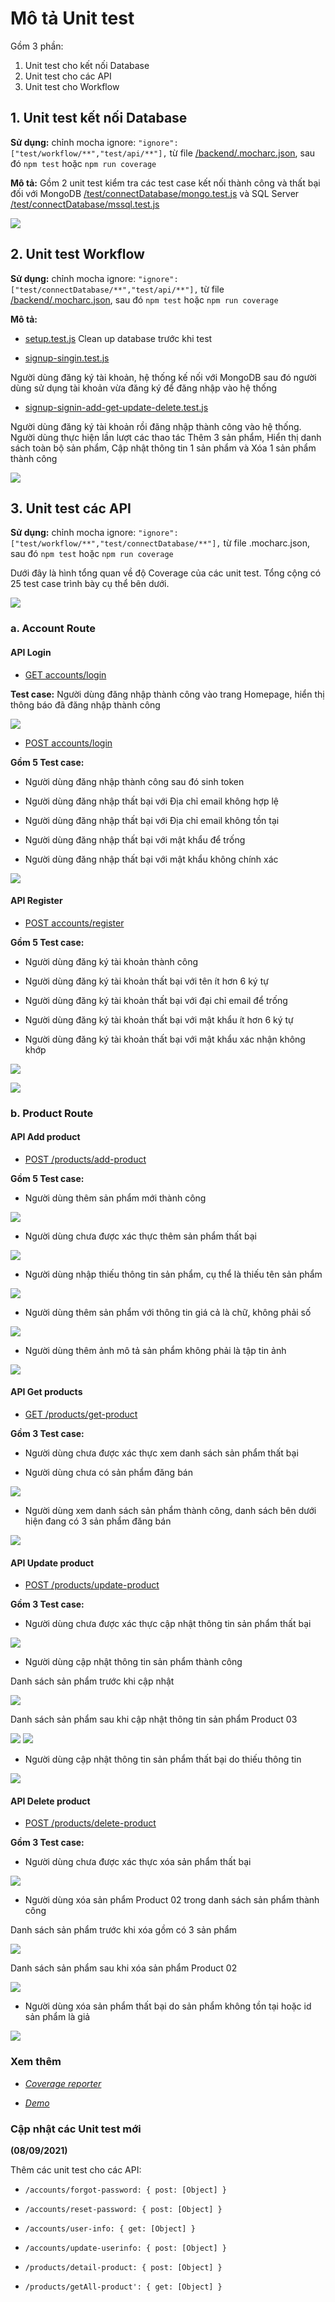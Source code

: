 # Mô tả Unit test
Gồm 3 phần:
1. Unit test cho kết nối Database
2. Unit test cho các API
3. Unit test cho Workflow

## 1. Unit test kết nối Database
**Sử dụng:** chỉnh mocha ignore: `"ignore": ["test/workflow/**","test/api/**"],` từ file [/backend/.mocharc.json](https://github.com/smoothkt4951/KT-Ecommerce/blob/main/backend/.mocharc.json), sau đó `npm test` hoặc `npm run coverage`

**Mô tả:** Gồm 2 unit test kiểm tra các test case kết nối thành công và thất bại đối với MongoDB [/test/connectDatabase/mongo.test.js](https://github.com/smoothkt4951/KT-Ecommerce/blob/main/backend/test/connectDatabase/mongo.test.js) và SQL Server [/test/connectDatabase/mssql.test.js](https://github.com/smoothkt4951/KT-Ecommerce/blob/main/backend/test/connectDatabase/mssql.test.js)

![](.images/db.png)

## 2. Unit test Workflow
**Sử dụng:** chỉnh mocha ignore: `"ignore": ["test/connectDatabase/**","test/api/**"],` từ file [/backend/.mocharc.json](https://github.com/smoothkt4951/KT-Ecommerce/blob/main/backend/.mocharc.json), sau đó `npm test` hoặc `npm run coverage`

**Mô tả:** 

- [setup.test.js](https://github.com/smoothkt4951/KT-Ecommerce/blob/main/backend/test/workflow/setup.test.js)
Clean up database trước khi test

- [signup-singin.test.js](https://github.com/smoothkt4951/KT-Ecommerce/blob/main/backend/test/workflow/signup-singin.test.js)

Người dùng đăng ký tài khoản, hệ thống kế nối với MongoDB sau đó người dùng sử dụng tài khoản vừa đăng ký để đăng nhập vào hệ thống

- [signup-signin-add-get-update-delete.test.js](https://github.com/smoothkt4951/KT-Ecommerce/blob/main/backend/test/workflow/signup-signin-add-get-update-delete.test.js)

Người dùng đăng ký tài khoản rồi đăng nhập thành công vào hệ thống. Người dùng thực hiện lần lượt các thao tác Thêm 3 sản phẩm, Hiển thị danh sách toàn bộ sản phẩm, Cập nhật thông tin 1 sản phẩm và Xóa 1 sản phẩm thành công 

![](.images/workflow.png)

## 3. Unit test các API

**Sử dụng:** chỉnh mocha ignore: `"ignore": ["test/workflow/**","test/connectDatabase/**"],` từ file .mocharc.json, sau đó `npm test` hoặc `npm run coverage`

Dưới đây là hình tổng quan về độ Coverage của các unit test. Tổng cộng có 25 test case trình bày cụ thể bên dưới.

![](.images/0.png)

### a. Account Route

#### API Login

- [GET accounts/login](https://github.com/smoothkt4951/KT-Ecommerce/blob/main/backend/test/api/accounts/login/get.test.js)

**Test case:** Người dùng đăng nhập thành công vào trang Homepage, hiển thị thông báo đã đăng nhập thành công

![](.images/1.png)

- [POST accounts/login](https://github.com/smoothkt4951/KT-Ecommerce/blob/main/backend/test/api/accounts/login/post.test.js)

**Gồm 5 Test case:**

- Người dùng đăng nhập thành công sau đó sinh token

- Người dùng đăng nhập thất bại với Địa chỉ email không hợp lệ

- Người dùng đăng nhập thất bại với Địa chỉ email không tồn tại

- Người dùng đăng nhập thất bại với mật khẩu để trống

- Người dùng đăng nhập thất bại với mật khẩu không chính xác

![](.images/2.png)

#### API Register
- [POST accounts/register](https://github.com/smoothkt4951/KT-Ecommerce/blob/main/backend/test/api/accounts/register/post.test.js)

**Gồm 5 Test case:**

- Người dùng đăng ký tài khoản thành công

- Người dùng đăng ký tài khoản thất bại với tên ít hơn 6 ký tự

- Người dùng đăng ký tài khoản thất bại với đại chỉ email để trống

- Người dùng đăng ký tài khoản thất bại với mật khẩu ít hơn 6 ký tự

- Người dùng đăng ký tài khoản thất bại với mật khẩu xác nhận không khớp


![](.images/3.1.png)

![](.images/3.2.png)


### b. Product Route

#### API Add product

- [POST /products/add-product](https://github.com/smoothkt4951/KT-Ecommerce/blob/main/backend/test/api/products/add/post.test.js)

**Gồm 5 Test case:**

- Người dùng thêm sản phẩm mới thành công

![](.images/4.1.png)

- Người dùng chưa được xác thực thêm sản phẩm thất bại

![](.images/4.2.png)

- Người dùng nhập thiếu thông tin sản phẩm, cụ thể là thiếu tên sản phẩm

![](.images/4.3.png)

- Người dùng thêm sản phẩm với thông tin giá cả là chữ, không phải số

![](.images/4.4.png)

- Người dùng thêm ảnh mô tả sản phẩm không phải là tập tin ảnh

![](.images/4.5.png)


#### API Get products
- [GET /products/get-product](https://github.com/smoothkt4951/KT-Ecommerce/blob/main/backend/test/api/products/get/get.test.js)

**Gồm 3 Test case:**

- Người dùng chưa được xác thực xem danh sách sản phẩm thất bại

- Người dùng chưa có sản phẩm đăng bán

![](.images/5.1.png)

- Người dùng xem danh sách sản phẩm thành công, danh sách bên dưới hiện đang có 3 sản phẩm đăng bán

![](.images/5.2.png)


#### API Update product
- [POST /products/update-product](https://github.com/smoothkt4951/KT-Ecommerce/blob/main/backend/test/api/products/update/post.test.js)

**Gồm 3 Test case:**

- Người dùng chưa được xác thực cập nhật thông tin sản phẩm thất bại

![](.images/6.1.png)

- Người dùng cập nhật thông tin sản phẩm thành công

Danh sách sản phẩm trước khi cập nhật

![](.images/6.2.1.png)


Danh sách sản phẩm sau khi cập nhật thông tin sản phẩm Product 03

![](.images/6.2.2.1.png)
![](.images/6.2.2.2.png)

- Người dùng cập nhật thông tin sản phẩm thất bại do thiếu thông tin

![](.images/7.png)


#### API Delete product
- [POST /products/delete-product](https://github.com/smoothkt4951/KT-Ecommerce/blob/main/backend/test/api/products/delete/post.test.js)

**Gồm 3 Test case:**

- Người dùng chưa được xác thực xóa sản phẩm thất bại

![](.images/8.png)

- Người dùng xóa sản phẩm Product 02 trong danh sách sản phẩm thành công

Danh sách sản phẩm trước khi xóa gồm có 3 sản phẩm

![](.images/8.2.1.png)


Danh sách sản phẩm sau khi xóa sản phẩm Product 02

![](.images/8.2.2.png)

- Người dùng xóa sản phẩm thất bại do sản phẩm không tồn tại hoặc id sản phẩm là giả

![](.images/9.png)

### Xem thêm

- [_Coverage reporter_](https://smoothkt4951.github.io/KT-Ecommerce/)

- [_Demo_](https://www.youtube.com/watch?v=7tFvti20owc)

### Cập nhật các Unit test mới

__(08/09/2021)__

Thêm các unit test cho các API:

- `/accounts/forgot-password: { post: [Object] }`

- `/accounts/reset-password: { post: [Object] }`

- `/accounts/user-info: { get: [Object] }`

- `/accounts/update-userinfo: { post: [Object] }`

- `/products/detail-product: { post: [Object] }`

- `/products/getAll-product': { get: [Object] }`

